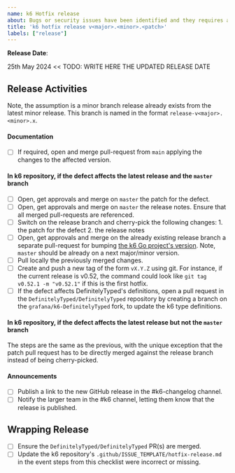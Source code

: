 ```yaml
---
name: k6 Hotfix release
about: Bugs or security issues have been identified and they requires a patch release.
title: 'k6 hotfix release v<major>.<minor>.<patch>'
labels: ["release"]
---
```


**Release Date**:

25th May 2024 <<  TODO: WRITE HERE THE UPDATED RELEASE DATE

## Release Activities

Note, the assumption is a minor branch release already exists from the latest minor release. This branch is named in the format `release-v<major>.<minor>.x`.

#### Documentation

- [ ] If required, open and merge pull-request from `main` applying the changes to the affected version.

#### In k6 repository, if the defect affects the latest release and the `master` branch

- [ ] Open, get approvals and merge on `master` the patch for the defect.
- [ ] Open, get approvals and merge on `master` the release notes. Ensure that all merged pull-requests are referenced.
- [ ] Switch on the release branch and cherry-pick the following changes:
      1. the patch for the defect
      2. the release notes
- [ ] Open, get approvals and merge on the already existing release branch a separate pull-request for bumping [the k6 Go project's version](https://github.com/grafana/k6/blob/master/lib/consts/consts.go#L11-L12). Note, `master` should be already on a next major/minor version.
- [ ] Pull locally the previously merged changes.
- [ ] Create and push a new tag of the form `vX.Y.Z` using git. For instance, if the current release is v0.52, the command could look like `git tag v0.52.1 -m "v0.52.1"` if this is the first hotfix.
- [ ] If the defect affects DefinitelyTyped's definitions, open a pull request in the `DefinitelyTyped/DefinitelyTyped` repository by creating a branch on the `grafana/k6-DefinitelyTyped` fork, to update the k6 type definitions.

#### In k6 repository, if the defect affects the latest release but not the `master` branch

The steps are the same as the previous, with the unique exception that the patch pull request has to be directly merged against the release branch instead of being cherry-picked.

#### Announcements

- [ ] Publish a link to the new GitHub release in the #k6-changelog channel.
- [ ] Notify the larger team in the #k6 channel, letting them know that the release is published.

## Wrapping Release

- [ ] Ensure the `DefinitelyTyped/DefinitelyTyped` PR(s) are merged.
- [ ] Update the k6 repository's `.github/ISSUE_TEMPLATE/hotfix-release.md` in the event steps from this checklist were incorrect or missing.
